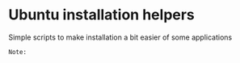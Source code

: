 Ubuntu installation helpers
===========================

Simple scripts to make installation a bit easier of some applications

    Note: 
